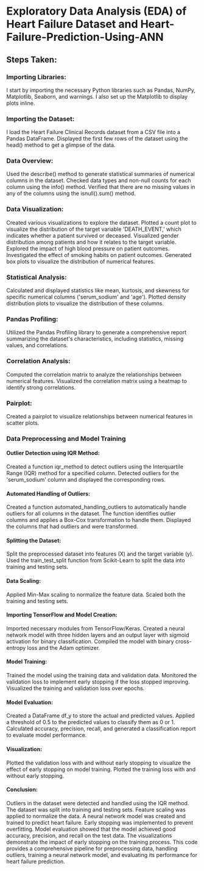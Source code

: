 # Exploratory Data Analysis (EDA) of Heart Failure Dataset and Heart-Failure-Prediction-Using-ANN

## Steps Taken:

### Importing Libraries:
I start by importing the necessary Python libraries such as Pandas, NumPy, Matplotlib, Seaborn, and warnings.
I also set up the Matplotlib to display plots inline.

### Importing the Dataset:
I load the Heart Failure Clinical Records dataset from a CSV file into a Pandas DataFrame.
Displayed the first few rows of the dataset using the head() method to get a glimpse of the data.

### Data Overview:
Used the describe() method to generate statistical summaries of numerical columns in the dataset.
Checked data types and non-null counts for each column using the info() method.
Verified that there are no missing values in any of the columns using the isnull().sum() method.

### Data Visualization:
Created various visualizations to explore the dataset.
Plotted a count plot to visualize the distribution of the target variable 'DEATH_EVENT,' which indicates whether a patient survived or deceased.
Visualized gender distribution among patients and how it relates to the target variable.
Explored the impact of high blood pressure on patient outcomes.
Investigated the effect of smoking habits on patient outcomes.
Generated box plots to visualize the distribution of numerical features.

### Statistical Analysis:
Calculated and displayed statistics like mean, kurtosis, and skewness for specific numerical columns ('serum_sodium' and 'age').
Plotted density distribution plots to visualize the distribution of these columns.

### Pandas Profiling:
Utilized the Pandas Profiling library to generate a comprehensive report summarizing the dataset's characteristics, including statistics, missing values, and correlations.

### Correlation Analysis:
Computed the correlation matrix to analyze the relationships between numerical features.
Visualized the correlation matrix using a heatmap to identify strong correlations.

### Pairplot:
Created a pairplot to visualize relationships between numerical features in scatter plots.


### Data Preprocessing and Model Training 

#### Outlier Detection using IQR Method:
Created a function iqr_method to detect outliers using the Interquartile Range (IQR) method for a specified column.
Detected outliers for the 'serum_sodium' column and displayed the corresponding rows.

#### Automated Handling of Outliers:
Created a function automated_handling_outliers to automatically handle outliers for all columns in the dataset.
The function identifies outlier columns and applies a Box-Cox transformation to handle them.
Displayed the columns that had outliers and were transformed.

#### Splitting the Dataset:
Split the preprocessed dataset into features (X) and the target variable (y).
Used the train_test_split function from Scikit-Learn to split the data into training and testing sets.

#### Data Scaling:
Applied Min-Max scaling to normalize the feature data.
Scaled both the training and testing sets.

#### Importing TensorFlow and Model Creation:
Imported necessary modules from TensorFlow/Keras.
Created a neural network model with three hidden layers and an output layer with sigmoid activation for binary classification.
Compiled the model with binary cross-entropy loss and the Adam optimizer.

#### Model Training:
Trained the model using the training data and validation data.
Monitored the validation loss to implement early stopping if the loss stopped improving.
Visualized the training and validation loss over epochs.

#### Model Evaluation:
Created a DataFrame df_y to store the actual and predicted values.
Applied a threshold of 0.5 to the predicted values to classify them as 0 or 1.
Calculated accuracy, precision, recall, and generated a classification report to evaluate model performance.

#### Visualization:
Plotted the validation loss with and without early stopping to visualize the effect of early stopping on model training.
Plotted the training loss with and without early stopping.

#### Conclusion:
Outliers in the dataset were detected and handled using the IQR method.
The dataset was split into training and testing sets.
Feature scaling was applied to normalize the data.
A neural network model was created and trained to predict heart failure.
Early stopping was implemented to prevent overfitting.
Model evaluation showed that the model achieved good accuracy, precision, and recall on the test data.
The visualizations demonstrate the impact of early stopping on the training process.
This code provides a comprehensive pipeline for preprocessing data, handling outliers, training a neural network model, and evaluating its performance for heart failure prediction.








